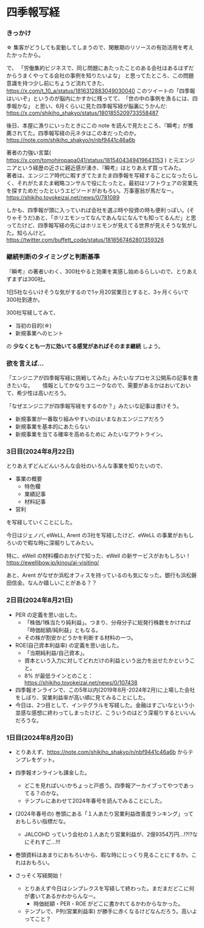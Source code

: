 
# 四季報写経


### きっかけ
☆ 集客がどうしても変動してしまうので、閑散期のリソースの有効活用を考えたかったから。

で、 「労働集約ビジネスで、同じ問題にあたったことのある会社はあるはずだからうまくやってる会社の事例を知りたいよな」 と思ってたところ、この問題意識を持つ少し前にちょうど流れてきた、
https://x.com/t_10_a/status/1816312883049030040 このツイートの「四季報はいいぞ」というのが脳内にかすかに残ってて、　「世の中の事例を漁るには、四季報かな」 と思い、6月くらいに見た四季報写経が脳裏にうかんだ: https://x.com/shikiho_shakyo/status/1801855209733558487



後日、本屋に漁りにいったときにこの note を読んで見たところ、『瞬考』が推薦されてた。四季報写経の元ネタはこの本だったのか。
https://note.com/shikiho_shakyo/n/nbf9441c46a6b

著者の力強い言葉( https://x.com/tomohiropapa041/status/1815404349419643153 ) と元エンジニアという経歴の近さに親近感が湧き、『瞬考』はとりあえず買ってみた。　　
著者は、エンジニア時代に暇すぎてたまたま四季報を写経することになったらしく、それがたまたま戦略コンサルで役にたったと。最初はソフトウェアの営業先を探すためだったというエピソードがおもろい。万事塞翁が馬だなー。https://shikiho.toyokeizai.net/news/0/781089


しかも、四季報が頭に入っていれば会社を選ぶ時や投資の時も便利っぽい。(そりゃそうだ)あと、「ホリエモンってなんであんなになんでも知ってるんだ」と思ってたけど、四季報写経の先にはホリエモンが見えてる世界が見えそうな気がした。知らんけど。https://twitter.com/buffett_code/status/1818567462801359326




### 継続判断のタイミングと判断基準

『瞬考』の著者いわく、300社やると効果を実感し始めるらしいので、とりあえずまずは300社。　　

1日5社ならいけそうな気がするので1ヶ月20営業日とすると、3ヶ月くらいで300社到達か。　　

300社写経してみて、

* 当初の目的(☆)
* 新規事業へのヒント

の **少なくとも一方に効いてる感覚があればそのまま継続** しよう。




### 欲を言えば...

「エンジニアが四季報写経に挑戦してみた」みたいなプロセス公開系の記事を書きたいな。　　
情報としてかなりユニークなので、需要があるかはおいておいて、希少性は高いだろう。　　

「なぜエンジニアが四季報写経をするのか？」みたいな記事は書けそう。
* 新規事業が一番取り組みやすいのはいまなおエンジニアだろう
* 新規事業を基本的にあたらない
* 新規事業を当てる確率を高めるために
みたいなアウトライン。


### 3日目(2024年8月22日)

とりあえずどんどんいろんな会社のいろんな事業を知りたいので、

 - 事業の概要
   - 特色欄
   - 業績記事
   - 材料記事
 - 営利

を写経していくことにした。

今日はジェノバ, eWeLL, Arent の3社を写経したけど、eWeLL の事業がおもしろいので暇な時に深堀りしてみたい。

特に、eWell の材料欄のおかげで知った、eWell の新サービスがおもしろい！ https://ewellibow.jp/kinou/ai-visiting/


あと、Arent がなぜか浜松オフィスを持っているのも気になった。銀行も浜松磐田信金。なんか嬉しいことがある？？

### 2日目(2024年8月21日)

 - PER の定義を思い出した。
   - 「株価/1株当たり純利益」。つまり、分母分子に総発行株数をかければ「時価総額/純利益」ともなる。
   - その株が割安かどうかを判断する材料の一つ。
 - ROE(自己資本利益率) の定義を思い出した。
   - 「当期純利益/自己資本」。
   - 資本という入力に対してどれだけの利益という出力を出せたかということ。
   - 8% が最低ラインとのこと：https://shikiho.toyokeizai.net/news/0/107438
 - 四季報オンラインで、この5年以内(2019年8月-2024年2月)に上場した会社をしぼり、営業利益率が高い順に見てみることにした。
 - 今日は、2つ目として、インテグラルを写経した。金融はすごいなという小並感な感想に終わってしまったけど、こういうのはどう深堀りするといいんだろうな。


### 1日目(2024年8月20日)

 - とりあえず、https://note.com/shikiho_shakyo/n/nbf9441c46a6b からテンプレをゲット。
 - 四季報オンラインも課金した。
   - どこを見ればいいかちょっと戸惑う。四季報アーカイブってやつであってる？のかな。
   - テンプレにあわせて2024年春号を読んでみることにした。
 - (2024年春号の) 巻頭にある「１人あたり営業利益改善度ランキング」っておもしろい指標だな。
   - JALCOHD っていう会社の１人あたり営業利益が、2億9354万円...!?!?なにそれすご...!!!
 - 巻頭資料はあまりにおもろいから、暇な時にじっくり見ることにするか。これはおもろい。

 - さっそく写経開始！
   - とりあえず今日はシンプレクスを写経して終わった。まだまだどこに何が書いてあるかわからんなー。
     - 時価総額・PER・ROE がどこに書かれてるかわからなかった。
   - テンプレで、P列(営業利益率) が勝手に赤くなるけどなんだろう。高いよってこと？

